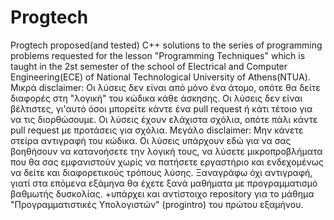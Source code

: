 # Progtech
Progtech proposed(and tested) C++ solutions to the series of programming problems requested for the lesson "Programming Techniques" which is taught in the 2st semester of the school of Electrical and Computer Engineering(ECE) of National Technological University of Athens(NTUA).  Μικρά disclaimer: Οι λύσεις δεν είναι από μόνο ένα άτομο, οπότε θα δείτε διαφορές στη "λογική" του κώδικα κάθε άσκησης. Οι λύσεις δεν είναι βέλτιστες, γι'αυτό όσοι μπορείτε κάντε ένα pull request ή κάτι τέτοιο για να τις διορθώσουμε. Οι λύσεις έχουν ελάχιστα σχόλια, οπότε πάλι κάντε pull request με προτάσεις για σχόλια.  Μεγάλο disclaimer: Μην κάνετε στείρα αντιγραφή του κώδικα. Οι λύσεις υπάρχουν εδώ για να σας βοηθήσουν να κατανοήσετε την λογική τους, να λύσετε μικροπροβλήματα που θα σας εμφανιστούν χωρίς να πατήσετε εργαστήριο και ενδεχομένως να δείτε και διαφορετικούς τρόπους λύσης. Ξαναγράφω όχι αντιγραφή, γιατί στα επόμενα εξάμηνα θα έχετε ξανά μαθήματα με προγραμματισμό βαθμωτής δυσκολίας.  +υπάρχει και αντίστοιχο repository για το μάθημα "Προγραμματιστικές Υπολογιστών" (progintro) του πρώτου εξαμήνου.
